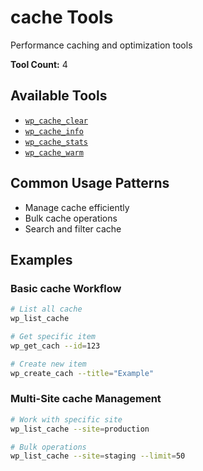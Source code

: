 # cache Tools

Performance caching and optimization tools

**Tool Count:** 4

## Available Tools

- [`wp_cache_clear`](./tools/wp_cache_clear.md)
- [`wp_cache_info`](./tools/wp_cache_info.md)
- [`wp_cache_stats`](./tools/wp_cache_stats.md)
- [`wp_cache_warm`](./tools/wp_cache_warm.md)

## Common Usage Patterns

- Manage cache efficiently
- Bulk cache operations
- Search and filter cache

## Examples

### Basic cache Workflow
```bash
# List all cache
wp_list_cache

# Get specific item
wp_get_cach --id=123

# Create new item  
wp_create_cach --title="Example"
```

### Multi-Site cache Management
```bash
# Work with specific site
wp_list_cache --site=production

# Bulk operations
wp_list_cache --site=staging --limit=50
```
